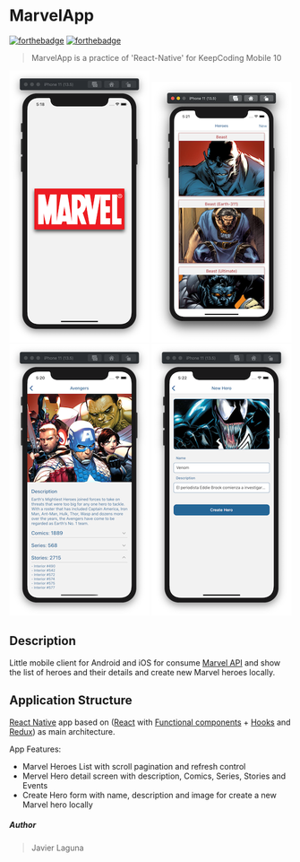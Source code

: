 # MarvelApp

[![forthebadge](https://forthebadge.com/images/badges/made-with-javascript.svg)](https://forthebadge.com)
[![forthebadge](https://forthebadge.com/images/badges/built-for-android.svg)](https://forthebadge.com)

> MarvelApp is a practice of 'React-Native' for KeepCoding Mobile 10

![Splash](/captures/splash.PNG)
![Heroes List](/captures/heroes-list.PNG)
![Hero Detail](/captures/hero-detail.PNG)
![Create Hero](/captures/create-hero.PNG)

## Description

Little mobile client for Android and iOS for consume [Marvel API](https://developer.marvel.com) and show the list of heroes and their details and create new Marvel heroes locally.

## Application Structure

[React Native](https://reactnative.dev/) app based on ([React](https://es.reactjs.org/) with [Functional components](https://es.reactjs.org/docs/components-and-props.html) + [Hooks](https://es.reactjs.org/docs/hooks-intro.html) and [Redux](https://es.redux.js.org/)) as main architecture.

App Features:

- Marvel Heroes List with scroll pagination and refresh control
- Mervel Hero detail screen with description, Comics, Series, Stories and Events
- Create Hero form with name, description and image for create a new Marvel hero locally

##### Author

> Javier Laguna
